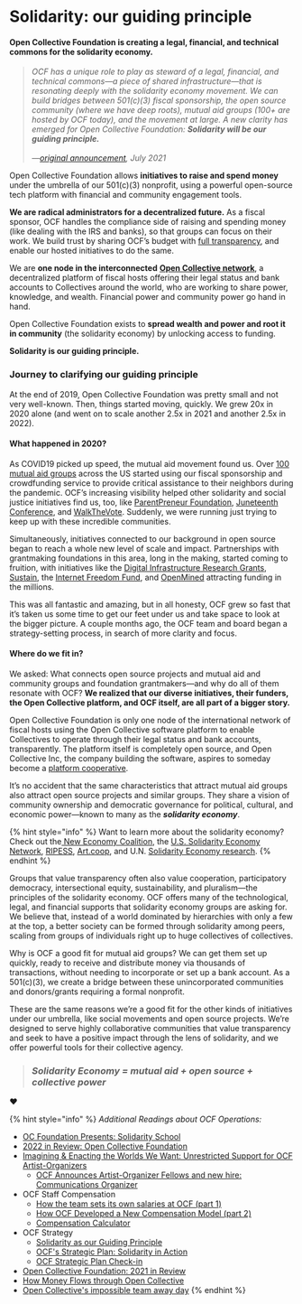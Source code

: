 # Solidarity: our guiding principle

#### Open Collective Foundation is creating a legal, financial, and technical commons for the solidarity economy. <a href="#open-collective-foundation-is-creating-a-legal-financial-and-technical-commons-for-the-solidarity-ec" id="open-collective-foundation-is-creating-a-legal-financial-and-technical-commons-for-the-solidarity-ec"></a>

> _OCF has a unique role to play as steward of a legal, financial, and technical commons—a piece of shared infrastructure—that is resonating deeply with the solidarity economy movement. We can build bridges between 501(c)(3) fiscal sponsorship, the open source community (where we have deep roots), mutual aid groups (100+ are hosted by OCF today), and the movement at large. A new clarity has emerged for Open Collective Foundation: **Solidarity will be our guiding principle.**_\
> \
> _—_[_original announcement_](https://blog.opencollective.com/solidarity-as-our-guiding-principle/)_, July 2021_

Open Collective Foundation allows **initiatives to raise and spend money** under the umbrella of our 501(c)(3) nonprofit, using a powerful open-source tech platform with financial and community engagement tools.

**We are radical administrators for a decentralized future.** As a fiscal sponsor, OCF handles the compliance side of raising and spending money (like dealing with the IRS and banks), so that groups can focus on their work. We build trust by sharing OCF’s budget with [full transparency](http://www.opencollective.com/foundation), and enable our hosted initiatives to do the same.

We are **one node in the interconnected** [**Open Collective network**](http://docs.opencollective.com/), a decentralized platform of fiscal hosts offering their legal status and bank accounts to Collectives around the world, who are working to share power, knowledge, and wealth. Financial power and community power go hand in hand.

Open Collective Foundation exists to **spread wealth and power and root it in community** (the solidarity economy) by unlocking access to funding.

**Solidarity is our guiding principle.**

### Journey to clarifying our guiding principle

At the end of 2019, Open Collective Foundation was pretty small and not very well-known. Then, things started moving, quickly. We grew 20x in 2020 alone (and went on to scale another 2.5x in 2021 and another 2.5x in 2022).

#### What happened in 2020? <a href="#what-happened" id="what-happened"></a>

As COVID19 picked up speed, the mutual aid movement found us. Over [100 mutual aid groups](https://opencollective.com/search?q=mutual+aid\&types=COLLECTIVE) across the US started using our fiscal sponsorship and crowdfunding service to provide critical assistance to their neighbors during the pandemic. OCF’s increasing visibility helped other solidarity and social justice initiatives find us, too, like [ParentPreneur Foundation](https://opencollective.com/parentpreneur-foundation/contribute), [Juneteenth Conference](https://opencollective.com/juneteenth-conference), and [WalkTheVote](https://opencollective.com/walkthevote). Suddenly, we were running just trying to keep up with these incredible communities.

Simultaneously, initiatives connected to our background in open source began to reach a whole new level of scale and impact. Partnerships with grantmaking foundations in this area, long in the making, started coming to fruition, with initiatives like the [Digital Infrastructure Research Grants](https://opencollective.com/di-grants), [Sustain](https://opencollective.com/sustain-2020-5874aeeb), the [Internet Freedom Fund](https://opencollective.com/internet-freedom-support-fund), and [OpenMined](https://www.openmined.org/) attracting funding in the millions.

This was all fantastic and amazing, but in all honesty, OCF grew so fast that it’s taken us some time to get our feet under us and take space to look at the bigger picture. A couple months ago, the OCF team and board began a strategy-setting process, in search of more clarity and focus.

#### Where do we fit in? <a href="#where-do-we-fit-in" id="where-do-we-fit-in"></a>

We asked: What connects open source projects and mutual aid and community groups and foundation grantmakers—and why do all of them resonate with OCF? **We realized that our diverse initiatives, their funders, the Open Collective platform, and OCF itself, are all part of a bigger story.**

Open Collective Foundation is only one node of the international network of fiscal hosts using the Open Collective software platform to enable Collectives to operate through their legal status and bank accounts, transparently. The platform itself is completely open source, and Open Collective Inc, the company building the software, aspires to someday become a [platform cooperative](https://www.colorado.edu/lab/medlab/2020/08/31/exit-community-community-primer).

It’s no accident that the same characteristics that attract mutual aid groups also attract open source projects and similar groups. They share a vision of community ownership and democratic governance for political, cultural, and economic power—known to many as the _**solidarity economy**_.

{% hint style="info" %}
Want to learn more about the solidarity economy? Check out the[ New Economy Coalition](https://neweconomy.net/solidarity-economy/), the [U.S. Solidarity Economy Network](https://ussen.org/webinars/), [RIPESS](http://www.ripess.org/what-is-sse/what-is-social-solidarity-economy/?lang=en), [Art.coop](https://art.coop/), and U.N. [Solidarity Economy research](https://www.ilo.org/Search5/search.do?searchWhat=solidarity+economy\&navigators=languagesnavigator%1dlanguage%1den%1den%1edatestrnavigator%1dyearstr%1d2020%1d%5e2020%24\&sortby=default\&lastDay=0\&collection=\&offset=0).
{% endhint %}

Groups that value transparency often also value cooperation, participatory democracy, intersectional equity, sustainability, and pluralism—the principles of the solidarity economy. OCF offers many of the technological, legal, and financial supports that solidarity economy groups are asking for. We believe that, instead of a world dominated by hierarchies with only a few at the top, a better society can be formed through solidarity among peers, scaling from groups of individuals right up to huge collectives of collectives.

Why is OCF a good fit for mutual aid groups? We can get them set up quickly, ready to receive and distribute money via thousands of transactions, without needing to incorporate or set up a bank account. As a 501(c)(3), we create a bridge between these unincorporated communities and donors/grants requiring a formal nonprofit.

These are the same reasons we’re a good fit for the other kinds of initiatives under our umbrella, like social movements and open source projects. We’re designed to serve highly collaborative communities that value transparency and seek to have a positive impact through the lens of solidarity, and we offer powerful tools for their collective agency.

> ### _**Solidarity Economy = mutual aid + open source + collective power**_

:heart:

{% hint style="info" %}
_Additional Readings about OCF Operations:_

* [OC Foundation Presents: Solidarity School](https://blog.opencollective.com/solidarity-school/)
* [2022 in Review: Open Collective Foundation](https://blog.opencollective.com/ocf-2022/)
* [Imagining & Enacting the Worlds We Want: Unrestricted Support for OCF Artist-Organizers](https://blog.opencollective.com/artist-fellows-2022/)
  * [OCF Announces Artist-Organizer Fellows and new hire: Communications Organizer](https://blog.opencollective.com/announcing-comms-organizer-bobby-joe-smith-iii-artist-organizer-fellows-nia-hunter-niki-franco-ebony-gustave-and-robin-bean-crane/)
* OCF Staff Compensation
  * [How the team sets its own salaries at OCF (part 1)](https://blog.opencollective.com/team-set-salaries-ocf/)
  * [How OCF Developed a New Compensation Model (part 2)](https://blog.opencollective.com/ocfs-journey-to-a-new-compensation-model/)
  * [Compensation Calculator](https://opencollective.foundation/compensation?ref=blog.opencollective.com)
* OCF Strategy
  * [Solidarity as our Guiding Principle](https://blog.opencollective.com/solidarity-as-our-guiding-principle/)
  * [OCF's Strategic Plan: Solidarity in Action](https://blog.opencollective.com/ocf-strategic-plan/)
  * [OCF Strategic Plan Check-in](https://blog.opencollective.com/ocf-strategic-plan-checkin/)
* [Open Collective Foundation: 2021 in Review](https://blog.opencollective.com/ocf-2021-in-review/)
* [How Money Flows through Open Collective](https://blog.opencollective.com/how-money-flows/)
* [Open Collective's impossible team away day](https://blog.opencollective.com/our-impossible-away-day/)
{% endhint %}
